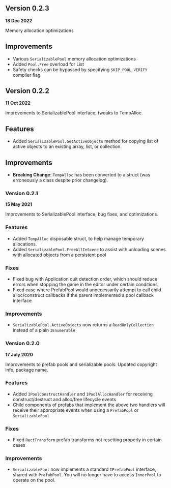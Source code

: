 ## Version 0.2.3
**18 Dec 2022**

Memory allocation optimizations

## Improvements
* Various `SerializablePool` memory allocation optimizations
* Added `Pool.Free` overload for List
* Safety checks can be bypassed by specifying `SKIP_POOL_VERIFY` compiler flag

## Version 0.2.2
**11 Oct 2022**

Improvements to SerializablePool interface, tweaks to TempAlloc.

## Features
* Added `SerializablePool.GetActiveObjects` method for copying list of active objects to an existing array, list, or collection.

## Improvements
* **Breaking Change**: `TempAlloc` has been converted to a struct (was erroneously a class despite prior changelog).

### Version 0.2.1
**15 May 2021**

Improvements to SerializablePool interface, bug fixes, and optimizations.

### Features
* Added `TempAlloc` disposable struct, to help manage temporary allocations.
* Added ``SerializablePool.FreeAllInScene`` to assist with unloading scenes with allocated objects from a persistent pool

### Fixes
* Fixed bug with Application quit detection order, which should reduce errors when stopping the game in the editor under certain conditions
* Fixed case where PrefabPool would unnecessarily attempt to call child alloc/construct callbacks if the parent implemented a pool callback interface

### Improvements
* ``SerializablePool.ActiveObjects`` now returns a ``ReadOnlyCollection`` instead of a plain `IEnumerable`

### Version 0.2.0
**17 July 2020**

Improvements to prefab pools and serializable pools. Updated copyright info, package name.

### Features
* Added ``IPoolConstructHandler`` and ``IPoolAllocHandler`` for receiving construct/destruct and alloc/free lifecycle events
* Child components of prefabs that implement the above two handlers will receive their appropriate events when using a ``PrefabPool`` or ``SerializablePool``

### Fixes
* Fixed ``RectTransform`` prefab transforms not resetting properly in certain cases

### Improvements
* ``SerializablePool`` now implements a standard ``IPrefabPool`` interface, shared with ``PrefabPool``. You will no longer have to access ``InnerPool`` to operate on the pool.